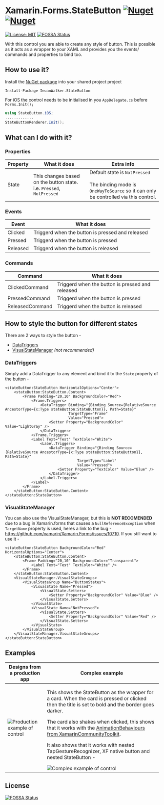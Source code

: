 # Xamarin.Forms.StateButton  [![Nuget](https://img.shields.io/nuget/v/IeuanWalker.StateButton)](https://www.nuget.org/packages/IeuanWalker.StateButton) [![Nuget](https://img.shields.io/nuget/dt/IeuanWalker.StateButton)](https://www.nuget.org/packages/IeuanWalker.StateButton) 

[![License: MIT](https://img.shields.io/badge/License-MIT-green.svg)](https://opensource.org/licenses/MIT)
[![FOSSA Status](https://app.fossa.com/api/projects/git%2Bgithub.com%2FIeuanWalker%2FXamarin.Forms.StateButton.svg?type=shield)](https://app.fossa.com/projects/git%2Bgithub.com%2FIeuanWalker%2FXamarin.Forms.StateButton?ref=badge_shield)

With this control you are able to create any style of button.
This is possible as it acts as a wrapper to your XAML and provides you the events/ commands and properties to bind too.

## How to use it?
Install the [NuGet package](https://www.nuget.org/packages/IeuanWalker.StateButton) into your shared project project
```
Install-Package IeuanWalker.StateButton
```

For iOS the control needs to be initialised in you `AppDelegate.cs` before `Forms.Init();`
```csharp
using StateButton.iOS;
.............
StateButtonRenderer.Init();
```

## What can I do with it?
### Properties
| Property | What it does | Extra info |
|---|---|---- |
| State | This changes based on the button state. i.e. `Pressed`, `NotPressed` | Default state is `NotPressed` <br/>  <br/> The binding mode is `OneWayToSource` so it can only be controlled via this control. |

### Events
| Event | What it does |
|---|---|
| Clicked | Triggerd when the button is pressed and released |
| Pressed | Triggerd when the button is pressed |
| Released | Triggerd when the button is released |

### Commands
| Command | What it does |
|---|---|
| ClickedCommand | Triggerd when the button is pressed and released |
| PressedCommand | Triggerd when the button is pressed |
| ReleasedCommand | Triggerd when the button is released |


## How to style the button for different states
There are 2 ways to style the button -
- [DataTriggers](https://docs.microsoft.com/en-us/xamarin/xamarin-forms/app-fundamentals/triggers#data-triggers)
- [VisualStateManager](https://docs.microsoft.com/en-us/xamarin/xamarin-forms/user-interface/visual-state-manager) _(not recommended)_

### DataTriggers
Simply add a DataTrigger to any element and bind it to the `State` property of the button - 
```xaml
<stateButton:StateButton HorizontalOptions="Center">
    <stateButton:StateButton.Content>
        <Frame Padding="20,10" BackgroundColor="Red">
            <Frame.Triggers>
                <DataTrigger Binding="{Binding Source={RelativeSource AncestorType={x:Type stateButton:StateButton}}, Path=State}"
                             TargetType="Frame"
                             Value="Pressed">
                    <Setter Property="BackgroundColor" Value="LightGray" />
                </DataTrigger>
            </Frame.Triggers>
            <Label Text="Test" TextColor="White">
                <Label.Triggers>
                    <DataTrigger Binding="{Binding Source={RelativeSource AncestorType={x:Type stateButton:StateButton}}, Path=State}"
                                 TargetType="Label"
                                 Value="Pressed">
                        <Setter Property="TextColor" Value="Blue" />
                    </DataTrigger>
                </Label.Triggers>
            </Label>
        </Frame>
    </stateButton:StateButton.Content>
</stateButton:StateButton>
```


### VisualStateManager
You can also use the VisualStateManager, but this is <strong>NOT RECOMENDED</strong> due to a bug in Xamarin.forms that causes a `NullReferenceException` when `TargetName` property is used, heres a link to the bug - https://github.com/xamarin/Xamarin.Forms/issues/10710.
If you still want to use it -
```xaml
<stateButton:StateButton BackgroundColor="Red" HorizontalOptions="Center">
    <stateButton:StateButton.Content>
        <Frame Padding="20,10" BackgroundColor="Transparent">
            <Label Text="Test" TextColor="White" />
        </Frame>
    </stateButton:StateButton.Content>
    <VisualStateManager.VisualStateGroups>
        <VisualStateGroup Name="ButtonStates">
            <VisualState Name="Pressed">
                <VisualState.Setters>
                    <Setter Property="BackgroundColor" Value="Blue" />
                </VisualState.Setters>
            </VisualState>
            <VisualState Name="NotPressed">
                <VisualState.Setters>
                    <Setter Property="BackgroundColor" Value="Red" />
                </VisualState.Setters>
            </VisualState>
        </VisualStateGroup>
    </VisualStateManager.VisualStateGroups>
</stateButton:StateButton>
```

## Examples
| Designs from a production app | Complex example |
|------|------|
|![Production example of control](/Docs/prodExample.gif)| <p>This shows the StateButton as the wrapper for a card. When the card is pressed or clicked then the title is set to bold and the border goes darker.</p> <p> The card also shakes when clicked, this shows that it works with the [AnimationBehaviours from XamarinCommunityToolkit](https://github.com/xamarin/XamarinCommunityToolkit). </p><p> It also shows that it works with nested TapGestureRecognizer, XF native button and nested StateButton - </p> ![Complex example of control](/Docs/ComplexExample.gif)|

## License
[![FOSSA Status](https://app.fossa.com/api/projects/git%2Bgithub.com%2FIeuanWalker%2FXamarin.Forms.StateButton.svg?type=large)](https://app.fossa.com/projects/git%2Bgithub.com%2FIeuanWalker%2FXamarin.Forms.StateButton?ref=badge_large)
